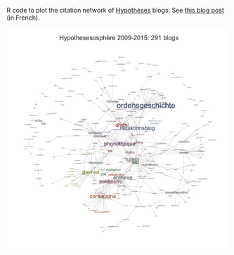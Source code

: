 R code to plot the citation network of [Hypothèses](http://hypotheses.org/) blogs. See [this blog post](http://politbistro.hypotheses.org/2737) (in French).

![](demo.png)
